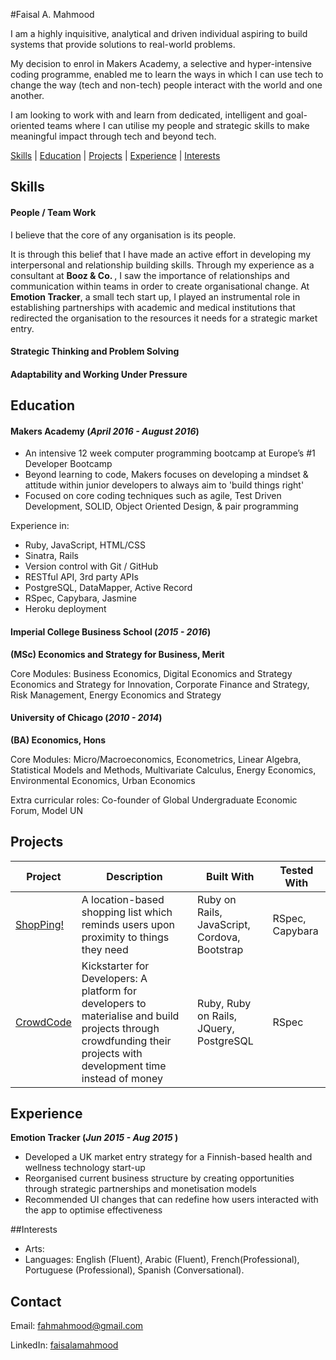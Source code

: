 #Faisal A. Mahmood


I am a highly inquisitive, analytical and driven individual aspiring to build systems that provide solutions to real-world problems.

My decision to enrol in Makers Academy, a selective and hyper-intensive coding programme, enabled me to learn the ways in which I can use tech to change the way (tech and non-tech) people interact with the world and one another.

I am looking to work with and learn from dedicated, intelligent and goal-oriented teams where I can utilise my people and strategic skills to make meaningful impact through tech and beyond tech.

[Skills](#Skills) | [Education](#Education) | [Projects](#Projects) | [Experience](#Experience) | [Interests](#Interests)

## Skills

#### People / Team Work

I believe that the core of any organisation is its  people.

 It is through this belief that I have made an active effort in developing my interpersonal and relationship building skills. Through my experience as a consultant at <b> Booz & Co. </b>, I saw the importance of relationships and communication within teams in order to create organisational change. At <b> Emotion Tracker</b>, a small tech start up, I played an instrumental role in establishing partnerships with academic and medical institutions that redirected the organisation to the resources it needs for a strategic market entry.  


#### Strategic Thinking and Problem Solving

<!--
Descriptive paragraph of how capable you are at this skill and, if relevant, how it has developed.

- I achieved A during my work at B (job, or otherwise)
- I contributed to the growth of X while doing Y (job, or otherwise)
- I built this, made this, broke this, fixed this, etc.
- A link to some on-line evidence (blogs, videos, articles, etc.) -->

#### Adaptability and Working Under Pressure

## Education

#### Makers Academy (_April 2016 - August 2016_)

* An intensive 12 week computer programming bootcamp at Europe’s #1 Developer Bootcamp
* Beyond learning to code, Makers focuses on developing a mindset & attitude within junior developers to always aim to 'build things right'
* Focused on core coding techniques such as agile, Test Driven Development, SOLID, Object Oriented Design, & pair programming

Experience in:

* Ruby, JavaScript, HTML/CSS
* Sinatra, Rails
* Version control with Git / GitHub
* RESTful API, 3rd party APIs
* PostgreSQL, DataMapper, Active Record
* RSpec, Capybara, Jasmine
* Heroku deployment

#### Imperial College Business School (_2015 - 2016_)

__(MSc) Economics and Strategy for Business, Merit__

Core Modules: Business Economics, Digital Economics and Strategy Economics and Strategy for Innovation, Corporate Finance and Strategy, Risk Management, Energy Economics and Strategy


#### University of Chicago (_2010 - 2014_)

__(BA) Economics, Hons__

Core Modules: Micro/Macroeconomics, Econometrics,  Linear Algebra, Statistical Models and Methods, Multivariate Calculus, Energy Economics, Environmental Economics, Urban Economics

Extra curricular roles: Co-founder of Global Undergraduate Economic Forum, Model UN

## Projects

Project | Description | Built With | Tested With
--- | --- | --- | ---
[ShopPing!](https://github.com/fahmahmood/shopping-list-app) | A location-based shopping list which reminds users upon proximity to things they need  | Ruby on Rails, JavaScript, Cordova, Bootstrap | RSpec, Capybara
[CrowdCode](https://github.com/fahmahmood/crowdcode) | Kickstarter for Developers: A platform for developers to materialise and build projects through crowdfunding their projects with development time instead of money | Ruby, Ruby on Rails, JQuery, PostgreSQL | RSpec

## Experience

__Emotion Tracker (_Jun 2015 -  Aug 2015_ )__
*	Developed a UK market entry strategy for a Finnish-based health and wellness technology start-up
* Reorganised current business structure by creating opportunities through strategic partnerships and monetisation models
* Recommended UI changes that can redefine how users interacted with the app to optimise effectiveness

##Interests
* Arts:
* Languages: English (Fluent), Arabic (Fluent), French(Professional), Portuguese (Professional), Spanish (Conversational).

## Contact

Email: fahmahmood@gmail.com

LinkedIn: [faisalamahmood](https://uk.linkedin.com/in/faisalamahmood)
